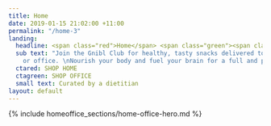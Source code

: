 ```yaml
---
title: Home
date: 2019-01-15 21:02:00 +11:00
permalink: "/home-3"
landing:
  headline: <span class="red">Home</span> <span class="green"><span class="or">or</span>&nbsp;Office</span>
  sub text: "Join the Gnibl Club for healthy, tasty snacks delivered to your home
    or office. \nNourish your body and fuel your brain for a full and productive day."
  ctared: SHOP HOME
  ctagreen: SHOP OFFICE
  small text: Curated by a dietitian
layout: default
---
```


<main>
{% include homeoffice_sections/home-office-hero.md %}
</main>